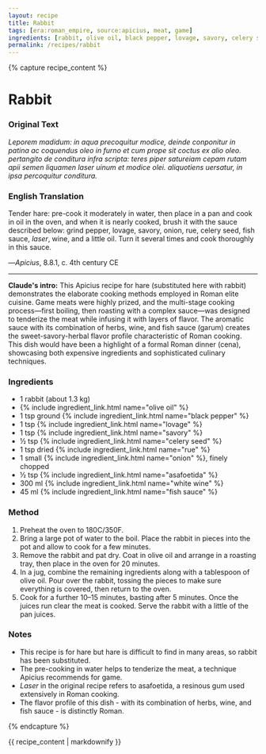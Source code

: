 ```yaml
---
layout: recipe
title: Rabbit
tags: [era:roman_empire, source:apicius, meat, game]
ingredients: [rabbit, olive oil, black pepper, lovage, savory, celery seed, rue, onion, asafoetida, white wine, fish sauce]
permalink: /recipes/rabbit
---
```


{% capture recipe_content %}
# Rabbit

### Original Text
*Leporem madidum: in aqua precoquitur modice, deinde conponitur in patina ac coquendus oleo in furno et cum prope sit coctus ex alio oleo. pertangito de conditura infra scripta: teres piper <ligusticum> satureiam cepam rutam apii semen liquamen laser uinum et modice olei. aliquotiens uersatur, in ipsa percoquitur conditura.*

### English Translation
Tender hare: pre-cook it moderately in water, then place in a pan and cook in oil in the oven, and when it is nearly cooked, brush it with the sauce described below: grind pepper, lovage, savory, onion, rue, celery seed, fish sauce, *laser*, wine, and a little oil. Turn it several times and cook thoroughly in this sauce.

—*Apicius*, 8.8.1, c. 4th century CE

___

**Claude's intro:** This Apicius recipe for hare (substituted here with rabbit) demonstrates the elaborate cooking methods employed in Roman elite cuisine. Game meats were highly prized, and the multi-stage cooking process—first boiling, then roasting with a complex sauce—was designed to tenderize the meat while infusing it with layers of flavor. The aromatic sauce with its combination of herbs, wine, and fish sauce (garum) creates the sweet-savory-herbal flavor profile characteristic of Roman cooking. This dish would have been a highlight of a formal Roman dinner (cena), showcasing both expensive ingredients and sophisticated culinary techniques.

### Ingredients
- 1 rabbit (about 1.3 kg)
- {% include ingredient_link.html name="olive oil" %}
- 1 tsp ground {% include ingredient_link.html name="black pepper" %}
- 1 tsp {% include ingredient_link.html name="lovage" %}
- 1 tsp {% include ingredient_link.html name="savory" %}
- ½ tsp {% include ingredient_link.html name="celery seed" %}
- 1 tsp dried {% include ingredient_link.html name="rue" %}
- 1 small {% include ingredient_link.html name="onion" %}, finely chopped
- ½ tsp {% include ingredient_link.html name="asafoetida" %}
- 300 ml {% include ingredient_link.html name="white wine" %}
- 45 ml {% include ingredient_link.html name="fish sauce" %}

### Method
1. Preheat the oven to 180C/350F.
2. Bring a large pot of water to the boil. Place the rabbit in pieces into the pot and allow to cook for a few minutes.
3. Remove the rabbit and pat dry. Coat in olive oil and arrange in a roasting tray, then place in the oven for 20 minutes.
4. In a jug, combine the remaining ingredients along with a tablespoon of olive oil. Pour over the rabbit, tossing the pieces to make sure everything is covered, then return to the oven.
5. Cook for a further 10–15 minutes, basting after 5 minutes. Once the juices run clear the meat is cooked. Serve the rabbit with a little of the pan juices.

### Notes
- This recipe is for hare but hare is difficult to find in many areas, so rabbit has been substituted.
- The pre-cooking in water helps to tenderize the meat, a technique Apicius recommends for game.
- *Laser* in the original recipe refers to asafoetida, a resinous gum used extensively in Roman cooking.
- The flavor profile of this dish - with its combination of herbs, wine, and fish sauce - is distinctly Roman.

{% endcapture %}

{{ recipe_content | markdownify }}